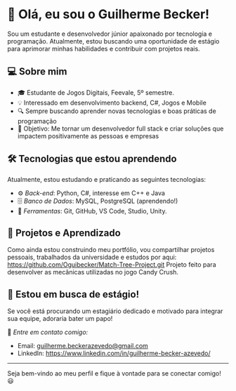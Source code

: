 # 👋 Olá, eu sou o Guilherme Becker!

Sou um estudante e desenvolvedor júnior apaixonado por tecnologia e programação. Atualmente, estou buscando uma oportunidade de estágio para aprimorar minhas habilidades e contribuir com projetos reais.

## 💻 Sobre mim
- 🎓 Estudante de Jogos Digitais, Feevale, 5º semestre.
- 💡 Interessado em desenvolvimento backend, C#, Jogos e Mobile
- 🔍 Sempre buscando aprender novas tecnologias e boas práticas de programação
- 🎯 Objetivo: Me tornar um desenvolvedor full stack e criar soluções que impactem positivamente as pessoas e empresas

## 🛠️ Tecnologias que estou aprendendo

Atualmente, estou estudando e praticando as seguintes tecnologias:
- ⚙️ *Back-end*: Python, C#, interesse em C++ e Java
- 🗄️ *Banco de Dados*: MySQL, PostgreSQL (aprendendo!)
- 🔧 *Ferramentas*: Git, GitHub, VS Code, Studio, Unity.

## 📌 Projetos e Aprendizado
Como ainda estou construindo meu portfólio, vou compartilhar projetos pessoais, trabalhados da universidade e estudos por aqui:
https://github.com/Oguibecker/Match-Tree-Project.git
Projeto feito para desenvolver as mecânicas utilizadas no jogo Candy Crush.

## 🤝 Estou em busca de estágio!
Se você está procurando um estagiário dedicado e motivado para integrar sua equipe, adoraria bater um papo!

📩 *Entre em contato comigo:*
- Email: guilherme.beckerazevedo@gmail.com
- LinkedIn: https://www.linkedin.com/in/guilherme-becker-azevedo/

---
Seja bem-vindo ao meu perfil e fique à vontade para se conectar comigo! 😃
